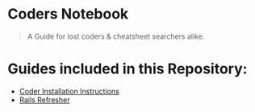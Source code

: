 # Coders Notebook
> A Guide for lost coders & cheatsheet searchers alike.

# Guides included in this Repository:
  * [Coder Installation Instructions](https://github.com/BlaineAndersonDev/coders-handbook/blob/master/coder_installation_instructions.md)
  * [Rails Refresher]()
